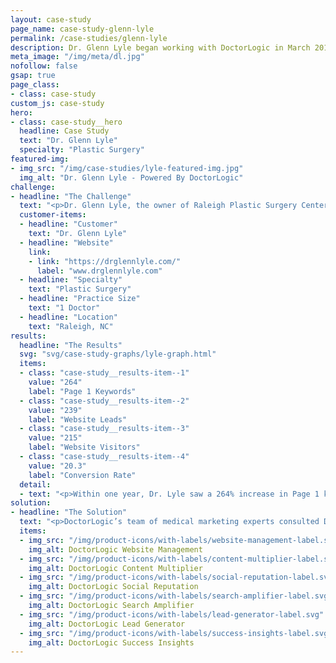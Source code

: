 ```yaml
---
layout: case-study
page_name: case-study-glenn-lyle
permalink: /case-studies/glenn-lyle
description: Dr. Glenn Lyle began working with DoctorLogic in March 2018 with the objective of practice growth and digital presence.
meta_image: "/img/meta/dl.jpg"
nofollow: false
gsap: true
page_class:
- class: case-study
custom_js: case-study
hero:
- class: case-study__hero
  headline: Case Study
  text: "Dr. Glenn Lyle"
  specialty: "Plastic Surgery"
featured-img:
- img_src: "/img/case-studies/lyle-featured-img.jpg"
  img_alt: "Dr. Glenn Lyle - Powered By DoctorLogic"
challenge:
- headline: "The Challenge" 
  text: "<p>Dr. Glenn Lyle, the owner of Raleigh Plastic Surgery Center in Raleigh, NC provides aesthetic treatment options specializing in plastic and reconstructive surgery. Dr. Lyle wanted his online presence to display his top-quality work and grow his new patient leads. After working with several costly vendors and enduring many failed promises, Dr. Lyle became eager for a solution that would deliver the results he desired and offer transparency on ROI. Dr. Glenn Lyle began working with DoctorLogic in March 2018 with the objective of practice growth and digital presence.</p>"
  customer-items:
  - headline: "Customer"
    text: "Dr. Glenn Lyle"
  - headline: "Website"
    link:
    - link: "https://drglennlyle.com/"
      label: "www.drglennlyle.com"
  - headline: "Specialty"
    text: "Plastic Surgery"
  - headline: "Practice Size"
    text: "1 Doctor"
  - headline: "Location"
    text: "Raleigh, NC"
results:
  headline: "The Results"
  svg: "svg/case-study-graphs/lyle-graph.html"
  items:
  - class: "case-study__results-item--1"
    value: "264"
    label: "Page 1 Keywords"
  - class: "case-study__results-item--2"
    value: "239"
    label: "Website Leads"
  - class: "case-study__results-item--3"
    value: "215"
    label: "Website Visitors"
  - class: "case-study__results-item--4"
    value: "20.3"
    label: "Conversion Rate"
  detail:
  - text: "<p>Within one year, Dr. Lyle saw a 264% increase in Page 1 keyword rankings, a 215% increase in website visitors, a 239% increase in website leads and total website conversion rate increase of 20.3% (industry average is 5%). The DoctorLogic Before and After Photo Gallery Manager increased his pageviews by 72.7% and he received 50.3% leads from this page alone.</p>"
solution:
- headline: "The Solution"
  text: "<p>DoctorLogic’s team of medical marketing experts consulted Dr. Lyle’s team to thoroughly discuss expectations, determine achievable goals, and outline scope of work. With DoctorLogic’s proven technology and expert content writers, DoctorLogic created a new website for Dr. Lyle’s practice designed specifically to showcase his top-quality work with our Before & After Photo Gallery Manager and Reputation Management display. The website was also crafted to include more relevant keywords, be responsive to all devices, and easier to navigate. And with the DoctorLogic Website Marketing Platform Dr. Lyle will have full visibility into the performance and access to reports to measure KPIs, such as website visitors and conversions.</p>"
  items:
  - img_src: "/img/product-icons/with-labels/website-management-label.svg"
    img_alt: DoctorLogic Website Management
  - img_src: "/img/product-icons/with-labels/content-multiplier-label.svg"
    img_alt: DoctorLogic Content Multiplier
  - img_src: "/img/product-icons/with-labels/social-reputation-label.svg"
    img_alt: DoctorLogic Social Reputation
  - img_src: "/img/product-icons/with-labels/search-amplifier-label.svg"
    img_alt: DoctorLogic Search Amplifier
  - img_src: "/img/product-icons/with-labels/lead-generator-label.svg"
    img_alt: DoctorLogic Lead Generator
  - img_src: "/img/product-icons/with-labels/success-insights-label.svg"
    img_alt: DoctorLogic Success Insights
---
```





